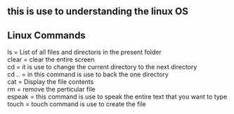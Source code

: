 ## this is use to understanding the linux OS


## Linux Commands

ls = List of all files and directoris in the present folder<br>
clear = clear the entire screen<br>
cd = it is use to change the current directory  to the next directory<br>
cd .. = in this command is use to back the one directory<br>
cat = Display the file contents<br>
rm = remove the perticular file<br>
espeak = this command is use to speak the entire text that you want to type<br>
touch = touch command is use to create the file <br>
